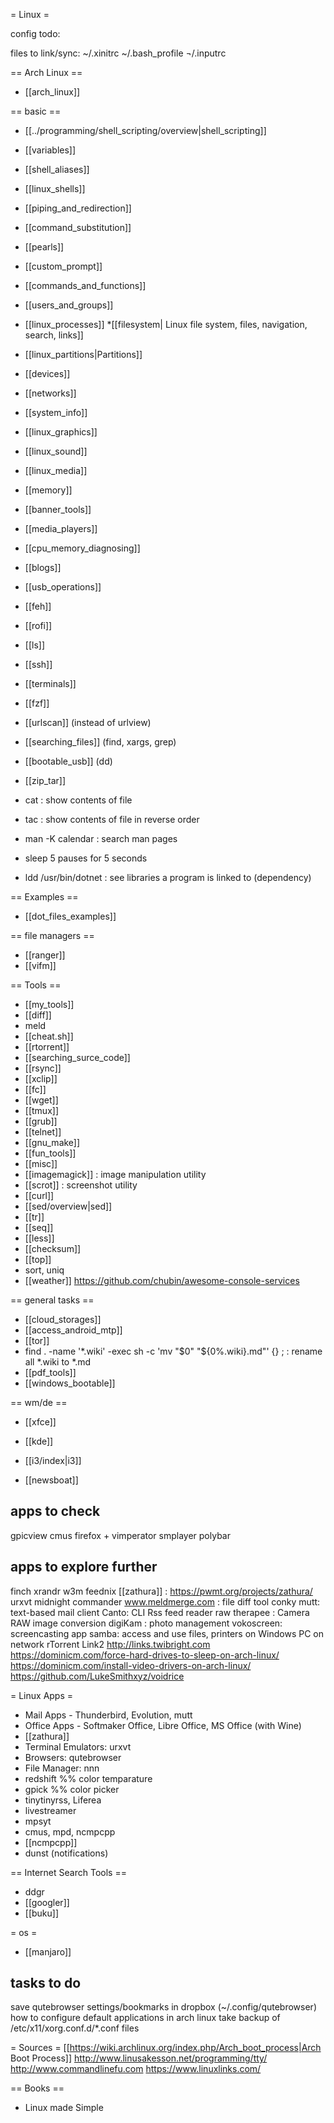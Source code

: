 = Linux =

config todo:

files to link/sync:
~/.xinitrc
~/.bash_profile
¬/.inputrc

== Arch Linux ==
* [[arch_linux]]

== basic ==
* [[../programming/shell_scripting/overview|shell_scripting]]
* [[variables]]
* [[shell_aliases]]
* [[linux_shells]]
* [[piping_and_redirection]]
* [[command_substitution]]
* [[pearls]]
* [[custom_prompt]]
* [[commands_and_functions]]

* [[users_and_groups]]
* [[linux_processes]]
*[[filesystem| Linux file system, files, navigation, search, links]]
* [[linux_partitions|Partitions]]
* [[devices]]
* [[networks]]
* [[system_info]]
* [[linux_graphics]]
* [[linux_sound]]
* [[linux_media]]
* [[memory]]

* [[banner_tools]]
* [[media_players]]

* [[cpu_memory_diagnosing]]

* [[blogs]]

* [[usb_operations]]


* [[feh]]
* [[rofi]]
* [[ls]]

* [[ssh]]
* [[terminals]]
* [[fzf]]
* [[urlscan]] (instead of urlview)
* [[searching_files]] (find, xargs, grep)
* [[bootable_usb]] (dd)
* [[zip_tar]]
* cat : show contents of file
* tac : show contents of file in reverse order
* man -K calendar : search man pages
* sleep 5
pauses for 5 seconds

* ldd /usr/bin/dotnet : see libraries a program is linked to (dependency)


== Examples ==
* [[dot_files_examples]]

== file managers ==
* [[ranger]]
* [[vifm]]

== Tools ==
* [[my_tools]]
* [[diff]]
* meld
* [[cheat.sh]]
* [[rtorrent]]
* [[searching_surce_code]]
* [[rsync]]
* [[xclip]]
* [[fc]]
* [[wget]]
* [[tmux]]
* [[grub]]
* [[telnet]]
* [[gnu_make]]
* [[fun_tools]]
* [[misc]]
* [[imagemagick]] : image manipulation utility
* [[scrot]] : screenshot utility
* [[curl]]
* [[sed/overview|sed]]
* [[tr]]
* [[seq]]
* [[less]]
* [[checksum]]
* [[top]]
* sort, uniq
* [[weather]]
https://github.com/chubin/awesome-console-services

== general tasks ==
* [[cloud_storages]]
* [[access_android_mtp]]
* [[tor]]
* find . -name '*.wiki' -exec sh -c 'mv "$0" "${0%.wiki}.md"' {} \; : rename all *.wiki to *.md
* [[pdf_tools]]
* [[windows_bootable]]

== wm/de ==
* [[xfce]]
* [[kde]]
* [[i3/index|i3]]


* [[newsboat]]


apps to check
--------------------
gpicview
cmus
firefox + vimperator
smplayer
polybar


apps to explore further
-------------------------
finch
xrandr
w3m
feednix
[[zathura]] : https://pwmt.org/projects/zathura/
urxvt
midnight commander
www.meldmerge.com : file diff tool
conky
mutt: text-based mail client
Canto: CLI Rss feed reader
raw therapee : Camera RAW image conversion
digiKam : photo management
vokoscreen: screencasting app
samba: access and use files, printers on Windows PC on network
rTorrent
Link2 http://links.twibright.com
https://dominicm.com/force-hard-drives-to-sleep-on-arch-linux/
https://dominicm.com/install-video-drivers-on-arch-linux/
https://github.com/LukeSmithxyz/voidrice


= Linux Apps =

* Mail Apps - Thunderbird, Evolution, mutt
* Office Apps - Softmaker Office, Libre Office, MS Office (with Wine)
* [[zathura]]
* Terminal Emulators: urxvt
* Browsers: qutebrowser
* File Manager: nnn
* redshift
%% color temparature
* gpick
%% color picker
* tinytinyrss, Liferea
* livestreamer
* mpsyt
* cmus, mpd, ncmpcpp
* [[ncmpcpp]]
* dunst (notifications)

== Internet Search Tools ==
* ddgr
* [[googler]]
* [[buku]]

= os =
* [[manjaro]]

tasks to do
--------------------
save qutebrowser settings/bookmarks in dropbox (~/.config/qutebrowser)
how to configure default applications in arch linux
take backup of /etc/x11/xorg.conf.d/*.conf files


= Sources =
[[https://wiki.archlinux.org/index.php/Arch_boot_process|Arch Boot Process]]
http://www.linusakesson.net/programming/tty/
http://www.commandlinefu.com
https://www.linuxlinks.com/

== Books ==
* Linux made Simple



